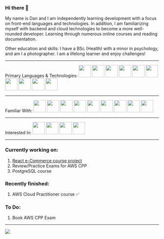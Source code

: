 ### Hi there 👋

My name is Dan and I am independently learning development with a focus on front-end languages and technologies.
In addition, I am familiarizing myself with backend and cloud technologies to become a more well-rounded developer. 
Learning through numerous online courses and reading documentation. 

Other education and skills:
I have a BSc (Health) with a minor in psychology, and am I a photographer. 
I am a lifelong learner and enjoy challenges!

-------------------------------------------------------------------------------
 Primary Languages & Technologies:
<img src="https://github.com/vvsdan/vvsdan/assets/110357864/abb3d920-03b4-415c-a932-42e5b3674c42" width="40" height="40">
<img src="https://github.com/vvsdan/vvsdan/assets/110357864/041ffee8-71e1-4302-a9c3-e1cbad5bb11d" width="40" height="40">
<img src="https://github.com/vvsdan/vvsdan/assets/110357864/6f16e50e-2be9-4c7b-939e-6468955f93bb" width="40" height="40">
<img src="https://github.com/vvsdan/vvsdan/assets/110357864/cb64b8ae-ad00-4f93-bf75-386a939a161f" width="40" height="40">
<img src="https://github.com/vvsdan/vvsdan/assets/110357864/079debd6-df83-41b4-89a5-b99161a3c22c" width="40" height="40">
<img src="https://github.com/vvsdan/vvsdan/assets/110357864/14390be0-0bf4-494d-ba07-afc50be3f55d" width="40" height="40">
<img src="https://user-images.githubusercontent.com/62091613/261395532-b40892ef-efb8-4b0e-a6b5-d1cfc2f3fc35.png" width="40" height="40"> 
<img src="https://seeklogo.com/images/N/netlify-logo-BD8F8A77E2-seeklogo.com.png" width="40" height="40">
<img src="https://upload.wikimedia.org/wikipedia/commons/a/af/Adobe_Photoshop_CC_icon.svg" width="40" height="40">
<img src="https://upload.wikimedia.org/wikipedia/commons/b/b6/Adobe_Photoshop_Lightroom_CC_logo.svg" width="40" height="40">

------------------------------------
 Familiar With:
<img src="https://github.com/vvsdan/vvsdan/assets/110357864/129284ca-7cf4-4614-b349-7404a2f5c5d2" width="40" height="40">
<img src="https://github.com/vvsdan/vvsdan/assets/110357864/a553331c-6d5b-45c0-898f-d3bed50ef2f6" width="40" height="40">
<img src="https://github.com/vvsdan/vvsdan/assets/110357864/08373c36-3330-4df6-82ec-251890aa63b3" width="40" height="40">
<img src="https://github.com/vvsdan/vvsdan/assets/110357864/eceafa23-6e6f-4d48-9353-cb3f3463b42c" width="40" height="40">
<img src="https://github.com/vvsdan/vvsdan/assets/110357864/840bfd6e-b758-4910-b927-a1b77633dd2d" width="40" height="40">
<img src="https://user-images.githubusercontent.com/25181517/187896150-cc1dcb12-d490-445c-8e4d-1275cd2388d6.png" width="40" height="40">
<img src="https://user-images.githubusercontent.com/25181517/183896132-54262f2e-6d98-41e3-8888-e40ab5a17326.png" width="40" height="40"> 
<img src="https://user-images.githubusercontent.com/25181517/192109061-e138ca71-337c-4019-8d42-4792fdaa7128.png" width="40" height="40">
<img src="https://upload.wikimedia.org/wikipedia/commons/c/cb/Adobe_After_Effects_CC_icon.svg" width="40" height="40">

------------------------------------
 Interested In:
<img src="https://github.com/vvsdan/vvsdan/assets/110357864/96fa6625-f7fb-4630-b68f-43bba10a1758" width="40" height="40">
<img src="https://github.com/vvsdan/vvsdan/assets/110357864/c9c5fb66-9f92-448b-b6d0-061a7f0ea83c" width="40" height="40">
<img src="https://github.com/vvsdan/vvsdan/assets/110357864/9da47247-51f6-4715-9430-4f5be828c282" width="40" height="40">
<img src="https://github.com/marwin1991/profile-technology-icons/assets/136815194/5f8c622c-c217-4649-b0a9-7e0ee24bd704" width="40" height="40">

------------------------------------

### Currently working on: 
1) [React e-Commerce course project](https://github.com/vvsdan/comfy-store) 
2) Review/Practice Exams for AWS CPP
3) PostgreSQL course

### Recently finished: 
1) AWS Cloud Practitioner course ✅

### To Do: 
1) Book AWS CPP Exam 

-----------------------------------

<img src="https://camo.githubusercontent.com/b9a9b7a91943e87e70e11ac09170b5296f4642039c96321eb410ddf1e22cc0c6/68747470733a2f2f63617073756c652d72656e6465722e76657263656c2e6170702f6170693f747970653d776176696e6726636f6c6f723d303a3030633366662c3130303a666666663163266865696768743d38302673656374696f6e3d666f6f746572">

<!--
**vvsdan/vvsdan** is a ✨ _special_ ✨ repository because its `README.md` (this file) appears on your GitHub profile.

Here are some ideas to get you started:

- 🔭 I’m currently working on ...
- 🌱 I’m currently learning ...
- 👯 I’m looking to collaborate on ...
- 🤔 I’m looking for help with ...
- 💬 Ask me about ...![Uploading css3-original.svg…]()

- 📫 How to reach me: ...
- 😄 Pronouns: ...
- ⚡ Fun fact: ...
-->
